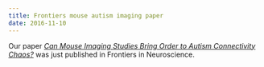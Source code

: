 ```yaml
---
title: Frontiers mouse autism imaging paper
date: 2016-11-10
---
```

Our paper [*Can Mouse Imaging Studies Bring Order to Autism Connectivity 
Chaos?*](http://journal.frontiersin.org/article/10.3389/fnins.2016.00484/full)
was just published in Frontiers in Neuroscience.

